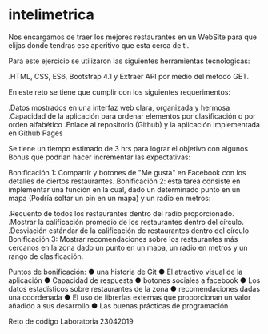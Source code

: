 # intelimetrica

Nos encargamos de traer los mejores restaurantes en un WebSite para que elijas donde tendras ese aperitivo que esta cerca de ti.

Para este ejercicio se utilizaron las siguientes herramientas tecnologicas:

.HTML, CSS, ES6, Bootstrap 4.1 y Extraer API por medio del metodo GET.

En este reto se tiene que cumplir con los siguientes requerimentos:

.Datos mostrados en una interfaz web clara, organizada y hermosa 
.Capacidad de la aplicación para ordenar elementos por clasificación o por orden alfabético 
.Enlace al repositorio (Github) y la aplicación implementada en Github Pages 

Se tiene un tiempo estimado de 3 hrs para lograr el objetivo con algunos Bonus que podrian hacer incrementar las expectativas:

Bonificación 1: Compartir y botones de "Me gusta" en Facebook con los detalles de ciertos restaurantes. 
Bonificación 2: esta tarea consiste en implementar una función en la cual, dado un determinado punto en un mapa (Podría soltar un pin en un mapa) y un radio en metros: 

.Recuento de todos los restaurantes dentro del radio proporcionado. 
.Mostrar la calificación promedio de los restaurantes dentro del círculo. 
.Desviación estándar de la calificación de restaurantes dentro del círculo 
Bonificación 3: Mostrar recomendaciones sobre los restaurantes más cercanos en la zona dado un punto en un mapa, un radio en metros y un rango de clasificación. 

Puntos de bonificación: 
● una historia de Git 
● El atractivo visual de la aplicación 
● Capacidad de respuesta 
● botones sociales a facebook 
● Los datos estadísticos sobre restaurantes de la zona 
● recomendaciones dadas una coordenada 
● El uso de librerías externas que proporcionan un valor añadido a sus desarrollo 
● Las buenas prácticas de programación 



Reto de código Laboratoria 23042019
